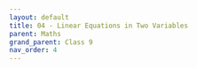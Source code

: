 ```yaml
---
layout: default
title: 04 - Linear Equations in Two Variables
parent: Maths
grand_parent: Class 9
nav_order: 4
---
```

